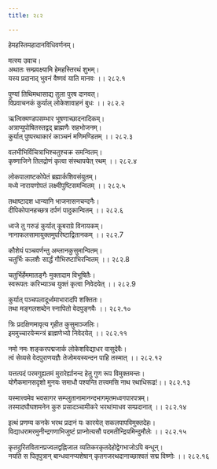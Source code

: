 ```yaml
---
title: २८२

---
```

हेमहस्तिमहादानविधिवर्णनम्।  
  
मत्स्य उवाच।  
अथातः सम्प्रवक्ष्यामि हेमहस्तिरथं शुभम्।  
यस्य प्रदानाद् भुवनं वैष्णवं याति मानवः ।। २८२.१  
  
पुण्यां तिथिमथासाद्य तुला पुरष दानवत्।  
विप्रवाचनकं कुर्याल् लोकेशावाहनं बुधः ।। २८२.२  
  
ऋत्विक्मण्डपसम्भार भूषणाच्छादनादिकम्।  
अत्राप्युपोषितस्तद्वद् ब्राह्मणैः सहभोजनम्।  
कुर्यात् पुष्परथाकारं काञ्चनं मणिमण्डितम् ।। २८२.३  
  
वलभीभिर्विचित्राभिश्चतुश्चक्र समन्वितम्।  
कृष्णाजिने तिलद्रोणं कृत्वा संस्थापयेत् रथम् ।। २८२.४  
  
लोकपालाष्टकोपेतं ब्रह्मार्कशिवसंयुतम्।  
मध्ये नारायणोपतं लक्ष्मीपुष्टिसमन्वितम् ।। २८२.५  
  
तथाष्टादश धान्यानि भाजनासनचन्दनैः।  
दीपिकोपानहच्छत्र दर्पणं पादुकान्वितम् ।। २८२.६  
  
ध्वजे तु गरुडं कुर्यात् कूबराग्रे विनायकम्।  
नानाफलसामायुक्तमुपरिष्टाद्वितानकम् ।। २८२.7  
  
कौशेयं पञ्चवर्णन्तु अम्लानकुसुमान्वितम्।  
चतुर्भिः कलशैः सार्द्धं गौभिरष्टाभिरन्वितम् ।। २८२.8  
  
चतुर्भिर्हेममातङ्गैः मुक्तादाम विभूषितैः।  
स्वरूपतः करिभ्याञ्च युक्तं कृत्वा निवेदयेत् ।। २८२.9  
  
कुर्यात् पञ्चपलादूर्ध्वमाभारादपि शक्तितः।  
तथा मङ्गलशब्देन स्नापितो वेदपुङ्गवैः ।। २८२.१०  
  
त्रिः प्रदक्षिणमावृत्य गृहीत कुसुमाञ्जलिः।  
इममुच्चारयेन्मन्त्रं ब्राह्मणेभ्यो निवेदयेत् ।। २८२.११  
  
नमो नमः शङ्करपद्मजार्क लोकेशविद्याधर वासुदेवैः।  
त्वं सेव्यसे वेदपुराणयज्ञैः तेजोमयस्यन्दन पाहि तस्मात् ।। २८२.१२  
  
यत्तत्पदं परमगुह्यतमं मुरारेर्ह्यानन्द हेतु गुण रूप विमुक्तमन्तः।  
योगैकमानसदृशो मुनयः समाधौ पश्यन्ति तत्त्वमसि नाथ रथाधिरूढ!।। २८२.१३  
  
यस्मात्त्वमेव भवसागर सम्प्लुतानामानन्दभागमृतमध्वगपारपत्रम्।  
तस्मादघौघशमनेन कुरु प्रसादञ्चामीकरे भरथ!माधव सम्प्रदानात् ।। २८२.१४  
  
इत्थं प्रणम्य कनके भरथ प्रदानं यः कारयेत् सकलपापविमुक्तदेहः।  
विद्याधरामरमुनीन्द्रगणाभिजुष्टं प्राप्नोत्यसौ पदमतीन्द्रियमिन्दुमौलेः ।। २८२.१५  
  
कृतदुरितवितानप्रज्वलद्वह्निजाल व्यतिकरकृतदेहोद्वेगभाजोऽपि बन्धून्।  
नयति स पितृपुत्रान् बान्धवानप्यशेषान् कृतगजरथदानाच्छाश्वतं सद्म विष्णोः ।। २८२.१६